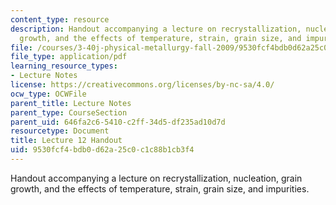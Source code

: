 ```yaml
---
content_type: resource
description: Handout accompanying a lecture on recrystallization, nucleation, grain
  growth, and the effects of temperature, strain, grain size, and impurities.
file: /courses/3-40j-physical-metallurgy-fall-2009/9530fcf4bdb0d62a25c0c1c88b1cb3f4_MIT3_40JF09_fig12.pdf
file_type: application/pdf
learning_resource_types:
- Lecture Notes
license: https://creativecommons.org/licenses/by-nc-sa/4.0/
ocw_type: OCWFile
parent_title: Lecture Notes
parent_type: CourseSection
parent_uid: 646fa2c6-5410-c2ff-34d5-df235ad10d7d
resourcetype: Document
title: Lecture 12 Handout
uid: 9530fcf4-bdb0-d62a-25c0-c1c88b1cb3f4
---
```

Handout accompanying a lecture on recrystallization, nucleation, grain growth, and the effects of temperature, strain, grain size, and impurities.